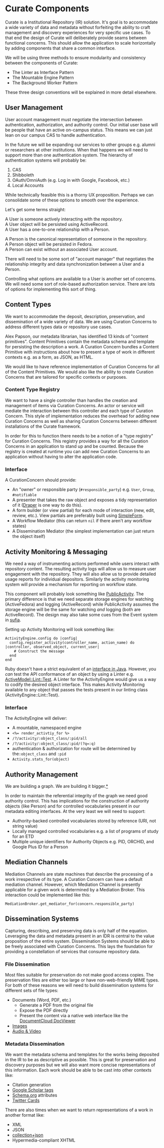 # Curate Components
Curate is a Institutional Repository (IR) solution.
It's goal is to accommodate a wide variety of data and metadata without forfeiting the ability to craft management and discovery experiences for very specific use cases.
To that end the design of Curate will deliberately provide seams between functional concerns.
This should allow the application to scale horizontally by adding components that share a common interface.

We will be using three methods to ensure modularity and consistency between the components of Curate:

- The Linter as Interface Pattern
- The Mountable Engine Pattern
- The Background Worker Pattern

These three design conventions will be explained in more detail elsewhere.

## User Management
User account management must negotiate the intersection between authentication, authorization, and authority control.
Our initial user base will be people that have an active on-campus status.
This means we can just lean on our campus CAS to handle authentication.

In the future we will be expanding our services to other groups e.g. alumni or researchers at other institutions.
When that happens we will need to support more than one authentication system.
The hierarchy of authentication systems will probably be:

1. CAS
2. Shibboleth
3. OAuth/OmniAuth (e.g. Log in with Google, Facebook, etc.)
4. Local Accounts

While technically feasible this is a thorny UX proposition.
Perhaps we can consolidate some of these options to smooth over the experience.

Let's get some terms straight:

A User is someone actively interacting with the repository.  
A User object will be persisted using ActiveRecord.  
A User has a one-to-one relationship with a Person.

A Person is the canonical representation of someone in the repository.  
A Person object will be persisted in Fedora.  
A Person can exist without an associated User account.

There will need to be some sort of "account manager" that negotiates the relationship integrity and data synchronization between a User and a Person.

Controlling what options are available to a User is another set of concerns.
We will need some sort of role-based authorization service.
There are lots of options for implementing this sort of thing.

## Content Types
We want to accommodate the deposit, description, preservation, and dissemination of a wide variety of data.
We are using Curation Concerns to address different types data or repository use cases.

Alex Papson, our metadata librarian, has identified 13 kinds of "content primitives".
Content Primitives contain the metadata schema and template for persisting the description a work.
A Curation Concern bundles a Content Primitive with instructions about how to present a type of work in different contexts e.g. as a form, as JSON, as HTML.

We would like to have reference implementation of Curation Concerns for all of the Content Primitives.
We would also like the ability to create Curation Concerns that are tailored for specific contexts or purposes.

### Content Type Registry
We want to have a single controller than handles the creation and management of items via Curation Concerns.
An actor or service will mediate the interaction between this controller and each type of Curation Concern.
This style of implementation reduces the overhead for adding new Curation Concerns as well as sharing Curation Concerns between different installations of the Curate framework.

In order for this to function there needs to be a notion of a "type registry" for Curation Concerns.
This registry provides a way for all the Curation Concerns in an application to stand up and be counted.
Because the registry is created at runtime you can add new Curation Concerns to an application without having to alter the application code.

### Interface
A CurationConcern should provide:

- An "owner" or responsible party (`#responsible_party`) e.g. `User`, `Group`, `#notifiable`
- A presenter that takes the raw object and exposes a tidy representation of it ([Draper](https://github.com/drapergem/draper) is one way to do this).
- A form builder (or view partial) for each mode of interaction (new, edit, review, etc.). View partials are preferably built using [SimpleForm](https://github.com/plataformatec/simple_form).
- A Workflow Mediator (this can return `nil` if there aren't any workflow states)
- A Dissemination Mediator (the simplest implementation can just return the object itself)

## Activity Monitoring & Messaging
We need a way of instrumenting actions performed while users interact with repository content.
The resulting activity logs will allow us to measure user engagement with the repository.
They will also allow us to provide detailed usage reports for individual depositors.
Similarly the activity monitoring system will provide a mechanism for reporting on workflow state.

This component will probably look something like [PublicActivity](https://github.com/pokonski/public_activity).
The primary difference is that we need separate storage engines for watching (ActiveFedora) and logging (ActiveRecord) while PublicActivity assumes the storage engine will be the same for watching _and_ logging (both are ActiveRecord).
The design may also take some cues from the Event system in 
[sufia](https://github.com/projecthydra/sufia).

Setting up Activity Monitoring will look something like:

    ActivityEngine.config do |config|
      config.register_activity(controller_name, action_name) do |controller, observed_object, current_user|
        # Construct the message
      end
    end

Ruby doesn't have a strict equivalent of an [interface in Java](http://en.wikipedia.org/wiki/Interface_%28Java%29).
However, you _can_ test the API conformance of an object by using a Linter e.g. [ActiveModel::Lint::Test](http://api.rubyonrails.org/classes/ActiveModel/Lint/Tests.html).
A Linter for the ActivityEngine would give us a way to codify the desired object interface.
This makes Activity Monitoring available to any object that passes the tests present in our linting class (ActivityEngine::Lint::Test).

### Interface
The ActivityEngine will deliver:

- A mountable, namespaced engine
- `<%= render_activtiy_for %>`
- `/?/activity/:object_class/:pid/all`
- `/?/activity/:object_class/:pid/(?q=:q)`
- authentication & authorization for route will be determined by the`:object_class` and `:pid`
- `Activity.stats_for(object)`

## Authority Management
We are building a graph.
We are building it bigger.[*](http://en.wikipedia.org/wiki/Comfort_Eagle)

In order to maintain the referential integrity of the graph we need good authority control.
This has implications for the construction of authority objects (like Person) and for controlled vocabularies present in our metadata editing interfaces. At the very least we will need to support:

- Authority-backed controlled vocabularies stored by reference (URI, not string value)
- Locally managed controlled vocabularies e.g. a list of programs of study for an ETD
- Multiple unique identifiers for Authority Objects e.g. PID, ORCHID, and Google Plus ID for a Person

## Mediation Channels
Mediation Channels are state machines that describe the processing of a work irrespective of its type.
A Curation Concern can have a default mediation channel.
However, which Mediation Channel is presently applicable for a given work is determined by a Mediation Broker.
This interaction could be implemented like this: 

    MediationBroker.get_mediator_for(concern.responsible_party)

## Dissemination Systems
Capturing, describing, and preserving data is only half of the equation.
Leveraging the data and metadata present in an IDR is central to the value proposition of the entire system.
Dissemination Systems should be able to be freely associated with Curation Concerns.
This lays the foundation for providing a constellation of services that consume repository data.

### File Dissemination
Most files suitable for preservation do not make good access copies.
The preservation files are either too large or have non-web-friendly MIME types.
For both of these reasons we will need to build dissemination systems for different sets of file types:

- Documents (Word, PDF, etc.)
	- Generate a PDF from the original file
	- Expose the PDF directly
	- Present the content via a native web interface like the [DocumentCloud DocViewer](https://github.com/documentcloud/document-viewer)
- [Images](http://www3.nd.edu/~dbrubak1/planning/building-an-image-pipeline/)
- [Audio & Video](http://www.avalonmediasystem.org)

### Metadata Dissemination
We want the metadata schema and templates for the works being deposited in the IR to be as descriptive as possible.
This is great for preservation and discovery purposes but we will also want more concise representations of this information.
Each work should be able to be cast into other contexts like:

- Citation generation
- [Google Scholar tags](http://www.google.com/intl/en/scholar/inclusion.html#indexing)
- [Schema.org](http://schema.org) attributes
- [Twitter Cards](https://dev.twitter.com/docs/cards)

There are also times when we want to return representations of a work in another format like:

- XML
- JSON
- [collection+json](http://www.amundsen.com/media-types/collection/)
- Hypermedia-compliant XHTML
